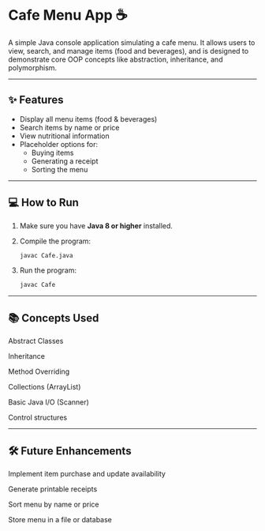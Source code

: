 # Cafe Menu App ☕️

A simple Java console application simulating a cafe menu. It allows users to view, search, and manage items (food and beverages), and is designed to demonstrate core OOP concepts like abstraction, inheritance, and polymorphism.

---

## ✨ Features

- Display all menu items (food & beverages)
- Search items by name or price
- View nutritional information
- Placeholder options for:
  - Buying items
  - Generating a receipt
  - Sorting the menu

---

## 💻 How to Run

1. Make sure you have **Java 8 or higher** installed.
2. Compile the program:

   ```bash
   javac Cafe.java
3. Run the program:
   ```bash
   javac Cafe

---

## 📚 Concepts Used
Abstract Classes

Inheritance

Method Overriding

Collections (ArrayList)

Basic Java I/O (Scanner)

Control structures

--- 

## 🛠 Future Enhancements
Implement item purchase and update availability

Generate printable receipts

Sort menu by name or price

Store menu in a file or database

